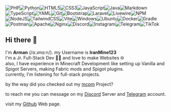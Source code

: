 ![PHP](https://img.shields.io/badge/php-%23777BB4.svg?style=for-the-badge&logo=php&logoColor=white)![Python](https://img.shields.io/badge/python-3670A0?style=for-the-badge&logo=python&logoColor=ffdd54)![HTML5](https://img.shields.io/badge/html5-%23E34F26.svg?style=for-the-badge&logo=html5&logoColor=white)![CSS3](https://img.shields.io/badge/css3-%231572B6.svg?style=for-the-badge&logo=css3&logoColor=white)![JavaScript](https://img.shields.io/badge/javascript-%23323330.svg?style=for-the-badge&logo=javascript&logoColor=%23F7DF1E)![Java](https://img.shields.io/badge/java-%23ED8B00.svg?style=for-the-badge&logo=openjdk&logoColor=white)![Markdown](https://img.shields.io/badge/markdown-%23000000.svg?style=for-the-badge&logo=markdown&logoColor=white) ![TypeScript](https://img.shields.io/badge/typescript-%23007ACC.svg?style=for-the-badge&logo=typescript&logoColor=white)![YAML](https://img.shields.io/badge/yaml-%23ffffff.svg?style=for-the-badge&logo=yaml&logoColor=151515)![Git](https://img.shields.io/badge/git-%23F05033.svg?style=for-the-badge&logo=git&logoColor=white)![Bootstrap](https://img.shields.io/badge/bootstrap-%238511FA.svg?style=for-the-badge&logo=bootstrap&logoColor=white)![Laravel](https://img.shields.io/badge/laravel-%23FF2D20.svg?style=for-the-badge&logo=laravel&logoColor=white)![Livewire](https://img.shields.io/badge/livewire-%234e56a6.svg?style=for-the-badge&logo=livewire&logoColor=white)![NPM](https://img.shields.io/badge/NPM-%23CB3837.svg?style=for-the-badge&logo=npm&logoColor=white)![NodeJS](https://img.shields.io/badge/node.js-6DA55F?style=for-the-badge&logo=node.js&logoColor=white)![TailwindCSS](https://img.shields.io/badge/tailwindcss-%2338B2AC.svg?style=for-the-badge&logo=tailwind-css&logoColor=white)![Vite](https://img.shields.io/badge/vite-%23646CFF.svg?style=for-the-badge&logo=vite&logoColor=white)![Windows](https://img.shields.io/badge/Windows-0078D6?style=for-the-badge&logo=windows&logoColor=white)![Ubuntu](https://img.shields.io/badge/Ubuntu-E95420?style=for-the-badge&logo=ubuntu&logoColor=white)![Docker](https://img.shields.io/badge/docker-%230db7ed.svg?style=for-the-badge&logo=docker&logoColor=white)![Gradle](https://img.shields.io/badge/Gradle-02303A.svg?style=for-the-badge&logo=Gradle&logoColor=white)![Postman](https://img.shields.io/badge/Postman-FF6C37?style=for-the-badge&logo=postman&logoColor=white)![Apache](https://img.shields.io/badge/apache-%23D42029.svg?style=for-the-badge&logo=apache&logoColor=white)![Nginx](https://img.shields.io/badge/nginx-%23009639.svg?style=for-the-badge&logo=nginx&logoColor=white)![Discord](https://img.shields.io/badge/Discord-%235865F2.svg?style=for-the-badge&logo=discord&logoColor=white)![Instagram](https://img.shields.io/badge/Instagram-%23E4405F.svg?style=for-the-badge&logo=Instagram&logoColor=white)![Telegram](https://img.shields.io/badge/Telegram-2CA5E0?style=for-the-badge&logo=telegram&logoColor=white)![TikTok](https://img.shields.io/badge/TikTok-%23000000.svg?style=for-the-badge&logo=TikTok&logoColor=white) 


## Hi there 👋

I'm **Arman** (/ɑːɹmɑːn/). my Username is **IranMine123**<br>
I'm a Jr. Full-Stack Dev 🧑‍💻 and love to make Websites 🌐<br>
also, I have experience in Minecraft Development like setting up Vanilla and Spigot Servers, making Fabric mods and Spigot plugins.<br>
currently, I'm listening for full-stack projects.<br>

by the way did you checked out my [mcpm](https://github.com/ArmanStudios/mcpm) Project?

to reach me you can message on my [Discord](https://discord.gg/xbTxvGGPVj
) Server and [Telegram](https://t.me/@IranMine123) account.

visit my [Github](https://iranmine123.github.io) Web page.
<!--
**IranMine123/iranmine123** is a ✨ _special_ ✨ repository because its `README.md` (this file) appears on your GitHub profile.

Here are some ideas to get you started:

- 🔭 I’m currently working on ...
- 🌱 I’m currently learning ...
- 👯 I’m looking to collaborate on ...
- 🤔 I’m looking for help with ...
- 💬 Ask me about ...
- 📫 How to reach me: ...
- 😄 Pronouns: ...
- ⚡ Fun fact: ...
-->
